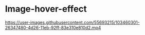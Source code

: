 # Image-hover-effect

https://user-images.githubusercontent.com/55693215/103460301-26347480-4d26-11eb-92ff-83e310e810d2.mp4

